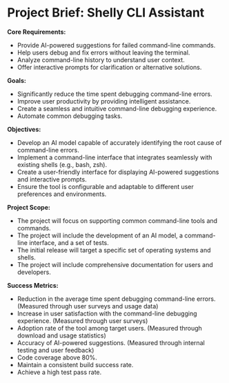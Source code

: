# Project Brief: Shelly CLI Assistant

**Core Requirements:**

*   Provide AI-powered suggestions for failed command-line commands.
*   Help users debug and fix errors without leaving the terminal.
*   Analyze command-line history to understand user context.
*   Offer interactive prompts for clarification or alternative solutions.

**Goals:**

*   Significantly reduce the time spent debugging command-line errors.
*   Improve user productivity by providing intelligent assistance.
*   Create a seamless and intuitive command-line debugging experience.
*   Automate common debugging tasks.

**Objectives:**

*   Develop an AI model capable of accurately identifying the root cause of command-line errors.
*   Implement a command-line interface that integrates seamlessly with existing shells (e.g., bash, zsh).
*   Create a user-friendly interface for displaying AI-powered suggestions and interactive prompts.
*   Ensure the tool is configurable and adaptable to different user preferences and environments.

**Project Scope:**

*   The project will focus on supporting common command-line tools and commands.
*   The project will include the development of an AI model, a command-line interface, and a set of tests.
*   The initial release will target a specific set of operating systems and shells.
*   The project will include comprehensive documentation for users and developers.

**Success Metrics:**

*   Reduction in the average time spent debugging command-line errors. (Measured through user surveys and usage data)
*   Increase in user satisfaction with the command-line debugging experience. (Measured through user surveys)
*   Adoption rate of the tool among target users. (Measured through download and usage statistics)
*   Accuracy of AI-powered suggestions. (Measured through internal testing and user feedback)
*   Code coverage above 80%.
*   Maintain a consistent build success rate.
*   Achieve a high test pass rate.